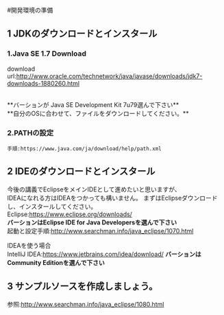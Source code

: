 #開発環境の準備

## 1 JDKのダウンロードとインスタール

   ### 1.Java SE 1.7 Download
   download url:http://www.oracle.com/technetwork/java/javase/downloads/jdk7-downloads-1880260.html

   <br/>
   **バーションが Java SE Development Kit 7u79選んで下さい**
   <br/>
   **自分のOSに合わせて、ファイルをダウンロードしてください。**
   <br/>

   ### 2.PATHの設定
    手順:https://www.java.com/ja/download/help/path.xml

## 2 IDEのダウンロードとインスタール

  今後の講義でEclipseをメインIDEとして進めたいと思いますが、<br>
  IDEAになれる方はIDEAをつかっても構いません。
   まずはEclipseダウンロードし、インスタールしてください。
<br/>
   Eclipse:https://www.eclipse.org/downloads/
   <br/>
   **バーションはEclipse IDE for Java Developersを選んで下さい**
   <br/>
   起動と設定手順:http://www.searchman.info/java_eclipse/1070.html

   IDEAを使う場合<br/>
   IntelliJ IDEA:https://www.jetbrains.com/idea/download/
   **バーションはCommunity Editionを選んで下さい**

## 3 サンプルソースを作成しましょう。
   参照:http://www.searchman.info/java_eclipse/1080.html


　